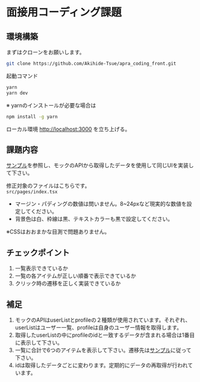 # 面接用コーディング課題

## 環境構築

まずはクローンをお願いします。

```bash
git clone https://github.com/Akihide-Tsue/apra_coding_front.git
```

起動コマンド

```bash
yarn
yarn dev
```

※ yarnのインストールが必要な場合は

```bash
npm install -g yarn
```

ローカル環境 [http://localhost:3000](http://localhost:3000) を立ち上げる。

## 課題内容

[サンプル](https://apra-coding-front-7r2u-git-master-atsueapracojps-projects.vercel.app/)を参照し、モックのAPIから取得したデータを使用して同じUIを実装して下さい。  

修正対象のファイルはこちらです。  
`src/pages/index.tsx`

- マージン・パディングの数値は問いません。8~24pxなど現実的な数値を設定してください。
- 背景色は白、枠線は黒、テキストカラーも黒で設定してください。  

※CSSはおおまかな目測で問題ありません。


## チェックポイント

1. 一覧表示できているか
2. 一覧の各アイテムが正しい順番で表示できているか  
3. クリック時の遷移を正しく実装できているか

## 補足

1. モックのAPIはuserListとprofileの２種類が使用されています。それぞれ、userListはユーザー一覧、profileは自身のユーザー情報を取得します。
2. 取得したuserListの中にprofileのidと一致するデータが含まれる場合は1番目に表示して下さい。  
3. 一覧に合計で6つのアイテムを表示して下さい。遷移先は[サンプル](https://apra-coding-front-7r2u-git-master-atsueapracojps-projects.vercel.app/)に従って下さい。  
4. idは取得したデータごとに変わります。定期的にデータの再取得が行われています。

